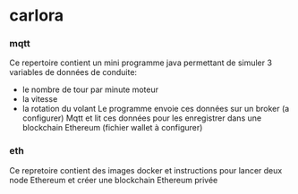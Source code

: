 # carlora

### mqtt

Ce repertoire contient un mini programme java permettant de simuler 3 variables de données de conduite:
- le nombre de tour par minute moteur
- la vitesse 
- la rotation du volant
Le programme envoie ces données sur un broker (a configurer) Mqtt 
et lit ces données pour les enregistrer dans une blockchain Ethereum (fichier wallet à configurer)


### eth

Ce repretoire contient des images docker et instructions pour lancer deux node Ethereum et créer une blockchain Ethereum privée
